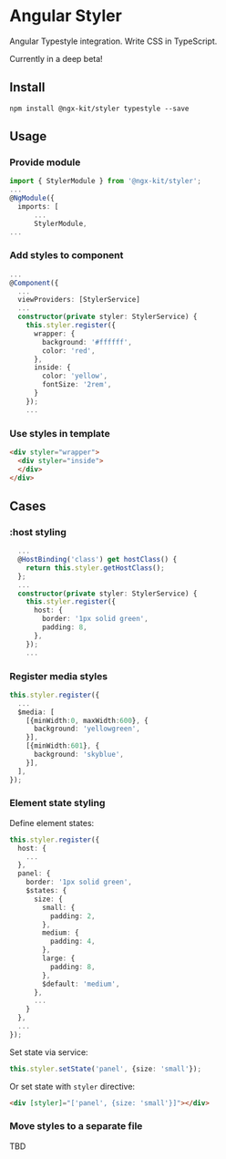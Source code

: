 # Angular Styler

Angular Typestyle integration. Write CSS in TypeScript.

Currently in a deep beta!

## Install

`npm install @ngx-kit/styler typestyle --save`

## Usage

### Provide module

```typescript
import { StylerModule } from '@ngx-kit/styler';
...
@NgModule({
  imports: [
      ...
      StylerModule,
...
```

### Add styles to component

```typescript
...
@Component({
  ...
  viewProviders: [StylerService]
  ...
  constructor(private styler: StylerService) {
    this.styler.register({
      wrapper: {
        background: '#ffffff',
        color: 'red',
      },
      inside: {
        color: 'yellow',
        fontSize: '2rem',
      }
    });
    ...
```

### Use styles in template

```html
<div styler="wrapper">
  <div styler="inside">
  </div>
</div>
```

## Cases

### :host styling

```typescript
  ...
  @HostBinding('class') get hostClass() {
    return this.styler.getHostClass();
  };
  ...
  constructor(private styler: StylerService) {
    this.styler.register({
      host: {
        border: '1px solid green',
        padding: 8,
      },
    });
    ...
```

### Register media styles

```typescript
this.styler.register({
  ...
  $media: [
    [{minWidth:0, maxWidth:600}, {
      background: 'yellowgreen',
    }],
    [{minWidth:601}, {
      background: 'skyblue',
    }],
  ],
});
```

### Element state styling

Define element states:
 
```typescript
this.styler.register({
  host: {
    ...
  },
  panel: {
    border: '1px solid green',
    $states: {
      size: {
        small: {
          padding: 2,
        },
        medium: {
          padding: 4,
        },
        large: {
          padding: 8,
        },
        $default: 'medium',
      },
      ...
    }
  },
  ...
});
```

Set state via service:

```typescript
this.styler.setState('panel', {size: 'small'});
```

Or set state with `styler` directive:

```html
<div [styler]="['panel', {size: 'small'}]"></div>
```

### Move styles to a separate file

TBD